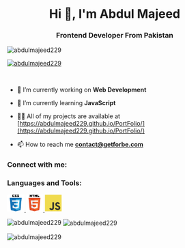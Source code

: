<h1 align="center">Hi 👋, I'm Abdul Majeed</h1>
<h3 align="center">Frontend Developer From Pakistan</h3>

<p align="left"> <img src="https://komarev.com/ghpvc/?username=abdulmajeed229&label=Profile%20views&color=0e75b6&style=flat" alt="abdulmajeed229" /> </p>

<p align="left"> <a href="https://github.com/ryo-ma/github-profile-trophy"><img src="https://github-profile-trophy.vercel.app/?username=abdulmajeed229" alt="abdulmajeed229" /></a> </p>

<p align="left"> <a href="https://twitter.com/" target="blank"><img src="https://img.shields.io/twitter/follow/?logo=twitter&style=for-the-badge" alt="" /></a> </p>

- 🔭 I’m currently working on **Web Development**

- 🌱 I’m currently learning **JavaScript**

- 👨‍💻 All of my projects are available at [https://abdulmajeed229.github.io/PortFolio/](https://abdulmajeed229.github.io/PortFolio/)

- 📫 How to reach me **contact@getforbe.com**

<h3 align="left">Connect with me:</h3>
<p align="left">
</p>

<h3 align="left">Languages and Tools:</h3>
<p align="left"> <a href="https://www.w3schools.com/css/" target="_blank" rel="noreferrer"> <img src="https://raw.githubusercontent.com/devicons/devicon/master/icons/css3/css3-original-wordmark.svg" alt="css3" width="40" height="40"/> </a> <a href="https://www.w3.org/html/" target="_blank" rel="noreferrer"> <img src="https://raw.githubusercontent.com/devicons/devicon/master/icons/html5/html5-original-wordmark.svg" alt="html5" width="40" height="40"/> </a> <a href="https://developer.mozilla.org/en-US/docs/Web/JavaScript" target="_blank" rel="noreferrer"> <img src="https://raw.githubusercontent.com/devicons/devicon/master/icons/javascript/javascript-original.svg" alt="javascript" width="40" height="40"/> </a> </p>

<p><img align="left" src="https://github-readme-stats.vercel.app/api/top-langs?username=abdulmajeed229&show_icons=true&locale=en&layout=compact" alt="abdulmajeed229" /></p>

<p>&nbsp;<img align="center" src="https://github-readme-stats.vercel.app/api?username=abdulmajeed229&show_icons=true&locale=en" alt="abdulmajeed229" /></p>

<p><img align="center" src="https://github-readme-streak-stats.herokuapp.com/?user=abdulmajeed229&" alt="abdulmajeed229" /></p>
